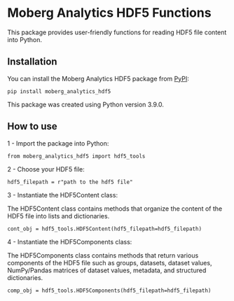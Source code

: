 # Moberg Analytics HDF5 Functions

This package provides user-friendly functions for reading HDF5 file content into Python. 

## Installation

You can install the Moberg Analytics HDF5 package from [PyPI](insert_link_to_pypi):

    pip install moberg_analytics_hdf5
    
This package was created using Python version 3.9.0.

## How to use

1 - Import the package into Python:
	
	from moberg_analytics_hdf5 import hdf5_tools
	
2 - Choose your HDF5 file:

	hdf5_filepath = r"path to the hdf5 file"
	
3 - Instantiate the HDF5Content class:

The HDF5Content class contains methods that organize the content of the HDF5 file into lists and dictionaries.

	cont_obj = hdf5_tools.HDF5Content(hdf5_filepath=hdf5_filepath)

4 - Instantiate the HDF5Components class:

The HDF5Components class contains methods that return various components of the HDF5 file such as
groups, datasets, dataset values, NumPy/Pandas matrices of dataset values, metadata, and structured dictionaries.

	comp_obj = hdf5_tools.HDF5Components(hdf5_filepath=hdf5_filepath)
